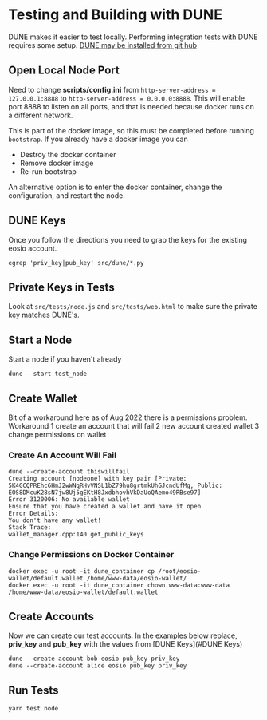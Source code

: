 # Testing and Building with DUNE

DUNE makes it easier to test locally. Performing integration tests with DUNE requires some setup.
[DUNE may be installed from git hub](https://github.com/eosnetworkfoundation/DUNE)

## Open Local Node Port

Need to change **scripts/config.ini** from `http-server-address = 127.0.0.1:8888` to `http-server-address = 0.0.0.0:8888`. This will enable port 8888 to listen on all ports, and that is needed because docker runs on a different network.

This is part of the docker image, so this must be completed before running `bootstrap`. If you already have a docker image you can
* Destroy the docker container
* Remove docker image
* Re-run bootstrap

An alternative option is to enter the docker container, change the configuration, and restart the node.

## DUNE Keys

Once you follow the directions you need to grap the keys for the existing eosio account.

```
egrep 'priv_key|pub_key' src/dune/*.py
```

## Private Keys in Tests

Look at `src/tests/node.js` and `src/tests/web.html` to make sure the private key matches DUNE's.

## Start a Node

Start a node if you haven't already
```
dune --start test_node
```

## Create Wallet

Bit of a workaround here as of Aug 2022 there is a permissions problem. Workaround
1 create an account that will fail
2 new account created wallet
3 change permissions on wallet

### Create An Account Will Fail
```
dune --create-account thiswillfail
Creating account [nodeone] with key pair [Private: 5K4GCQPREhc6HmJ2wWNqRHvVNSL1bZ79hu8grtmkUhGJcndUfMg, Public: EOS8DMcuK28sN7jw8Uj5gEKtH8JxdbhovhVkDaUoQAemo49RBse97]
Error 3120006: No available wallet
Ensure that you have created a wallet and have it open
Error Details:
You don't have any wallet!
Stack Trace:
wallet_manager.cpp:140 get_public_keys
```

### Change Permissions on Docker Container

```
docker exec -u root -it dune_container cp /root/eosio-wallet/default.wallet /home/www-data/eosio-wallet/
docker exec -u root -it dune_container chown www-data:www-data /home/www-data/eosio-wallet/default.wallet
```

## Create Accounts

Now we can create our test accounts. In the examples below replace, **priv_key** and **pub_key** with the values from [DUNE Keys](#DUNE Keys)

```
dune --create-account bob eosio pub_key priv_key
dune --create-account alice eosio pub_key priv_key
```

## Run Tests

```
yarn test node
```
